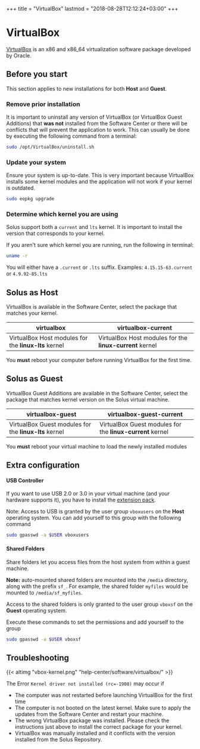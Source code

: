 +++
title = "VirtualBox"
lastmod = "2018-08-28T12:12:24+03:00"
+++
# VirtualBox

[VirtualBox](https://virtualbox.org) is an x86 and x86_64 virtualization software package developed by Oracle.


## Before you start

This section applies to new installations for both **Host** and **Guest**.

### Remove prior installation

It is important to uninstall any version of VirtualBox (or VirtualBox Guest Additions) that **was not** installed from the Software Center or there will be conflicts that will prevent the application to work.
This can usually be done by executing the following command from a terminal:


``` bash
sudo /opt/VirtualBox/uninstall.sh
```

### Update your system

Ensure your system is up-to-date. This is very important because VirtualBox installs some kernel modules and the application will not work if your kernel is outdated.

``` bash
sudo eopkg upgrade
```

### Determine which kernel you are using

Solus support both a `current` and `lts` kernel. It is important to install the version that corresponds to your kernel.

If you aren't sure which kernel you are running, run the following in terminal:

``` bash
uname -r
```

You will either have a `.current` or `.lts` suffix. Examples: `4.15.15-63.current` or `4.9.92-85.lts`


## Solus as Host

VirtualBox is available in the Software Center, select the package that matches your kernel.

virtualbox | virtualbox-current
----- | -----
VirtualBox Host modules for the **linux-lts** kernel | VirtualBox Host modules for the **linux-current** kernel

You **must** reboot your computer before running VirtualBox for the first time.


## Solus as Guest

VirtualBox Guest Additions are available in the Software Center, select the package that matches kernel version on the Solus virtual machine.

virtualbox-guest | virtualbox-guest-current
----- | -----
VirtualBox Guest modules for the **linux-lts** kernel | VirtualBox Guest modules for the **linux-current** kernel

You **must** reboot your virtual machine to load the newly installed modules


## Extra configuration

#### USB Controller
If you want to use USB 2.0 or 3.0 in your virtual machine (and your hardware supports it), you have to install the [extension pack](https://www.virtualbox.org/manual/ch01.html#intro-installing).

Note: Access to USB is granted by the user group `vboxusers` on the **Host** operating system. You can add yourself to this group with the following command

``` bash
sudo gpasswd -a $USER vboxusers
```

#### Shared Folders
Share folders let you access files from the host system from within a guest machine.

**Note:** auto-mounted shared folders are mounted into the `/media` directory, along with the prefix `sf_`. For example, the shared folder `myfiles` would be mounted to `/media/sf_myfiles`. 

Access to the shared folders is only granted to the user group `vboxsf` on the **Guest** operating system.

Execute these commands to set the permissions and add yourself to the group
``` bash
sudo gpasswd -a $USER vboxsf
```

## Troubleshooting

{{< altimg "vbox-kernel.png" "help-center/software/virtualbox/" >}}

The Error `Kernel driver not installed (rc=-1908)` may occur if

- The computer was not restarted before launching VirtualBox for the first time
- The computer is not booted on the latest kernel. Make sure to apply the updates from the Software Center and restart your machine.
- The wrong VirtualBox package was installed. Please check the instructions just above to install the correct package for your kernel.
- VirtualBox was manually installed and it conflicts with the version installed from the Solus Repository.
